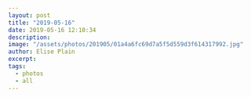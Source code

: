 ```yaml
---
layout: post
title: "2019-05-16"
date: 2019-05-16 12:10:34
description: 
image: "/assets/photos/201905/01a4a6fc69d7a5f5d559d3f614317992.jpg"
author: Elise Plain
excerpt: 
tags: 
  - photos
  - all
---
```



<p></p>
